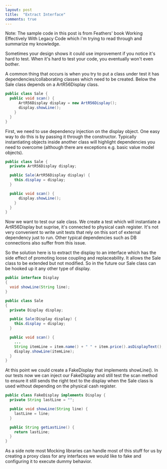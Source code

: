```yaml
---
layout: post
title:  "Extract Interface"
comments: true
---
```

Note: The sample code in this post is from Feathers' book Working Effectively With
Legacy Code which i'm trying to read through and summarize my knowledge.

Sometimes your design shows it could use improvement if you notice it's hard to test. When
it's hard to test your code, you eventually won't even bother.

A common thing that occurs is when you try to put a class under test it
has dependencies/collaborating classes which need to be created. Below
the Sale class depends on a ArtR56Display class.

```java
public class Sale {
  public void scan() {
      ArtR56Display display = new ArtR56Display();
      display.showLine();
    }
  }
}
```

First, we need to use dependency injection on the display object. One
easy way to do this is by passing it through the constructor. Typically instantiating objects
inside another class will highlight dependencies you need to overcome
(although there are exceptions e.g. basic value model objects).


```java
public class Sale {
  private ArtR56Display display;

  public Sale(ArtR56Display display) {
    this.display = display;
  }

  public void scan() {
      display.showLine();
    }
  }
}
```

Now we want to test our sale class. We create a test which will
instantiate a ArtR56Display but suprise, it's connected to physical
cash register. It's not very convenient to write unit tests that rely on
this sort of external dependency just to run. Other typical dependencies
such as DB connections also suffer from this issue.

So the solution here is to extract the display to an interface which has
the side effect of promoting loose coupling and replaceability. It
allows the Sale class to be extended but not modified. So in the future
our Sale class can be hooked up it any other type of display.


```java
public interface Display
{
  void showLine(String line);
}

public class Sale
{
  private Display display;

  public Sale(Display display) {
    this.display = display;
  }

  public void scan() {
    ...
    String itemLine = item.name() + " " + item.price().asDisplayText();
    display.showLine(itemLine);
  }
}
```

At this point we could create a FakeDisplay that implements showLine().
In our tests now we can inject our FakeDisplay and still test the scan
method to ensure it still sends the right text to the display when the
Sale class is used without depending on the physical cash register.

```java
public class FakeDisplay implements Display {
  private String lastLine = "";

  public void showLine(String line) {
    lastLine = line;
  }

  public String getLastLine() {
    return lastLine;
  }
}
```

As a side note most Mocking libraries can handle most of this stuff for us
by creating a proxy class for any interfaces we would like to
fake and configuring it to execute dummy behavior.
